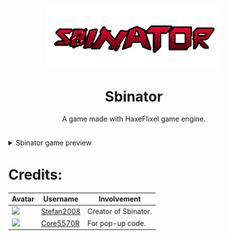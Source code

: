 <div align="center">
  <img src="https://raw.githubusercontent.com/Stefan2008Git/Sbinator/refs/heads/main/assets/images/mainMenu/logo.png" alt="Sbinator logo"></img>
  <br/>
  <h1 align="center">Sbinator</h1>
  <p align="center">A game made with HaxeFlixel game engine. </p>
</div>
<br />

<details>
    <summary>Sbinator game preview</summary>
<h1 align="center">Main menu (title menu)</h1>
<img src="https://cdn.discordapp.com/attachments/1171174018091581472/1393995982894792784/image.png?ex=6875336d&is=6873e1ed&hm=a2e5940686ee04b6c4182e1d884268988875fa5e46c434e421cea88735a8367a&"></img>

<h1 align="center">Credits menu</h1>
<img src="https://cdn.discordapp.com/attachments/1171174018091581472/1393997335411032064/image.png?ex=687534af&is=6873e32f&hm=5880ac45b80091980c3d0addbd67efb20444950c0123c153503447e7b12eb5b3"></img>

<h1 align="center">Main crash handler preview</h1>
<img src="https://raw.githubusercontent.com/Stefan2008Git/Sbinator/refs/heads/main/sbinator/Screenshot_20250219_230343.png"></img>

<h1 align="center">In-game preview</h1>
<img src="https://raw.githubusercontent.com/Stefan2008Git/Sbinator/refs/heads/main/sbinator/Screenshot_20250219_232038.png"></img>

<h1 align="center">Pause menu</h1>
<img src="https://raw.githubusercontent.com/Stefan2008Git/Sbinator/refs/heads/main/sbinator/Screenshot_20250219_232120.png"></img>
</details>

# Credits:
| Avatar | Username | Involvement |
| ------ | -------- | ----------- |
| ![](https://yt3.googleusercontent.com/Grj17tg0O08GFQMCEPsYjlNd99k_NoFl2xb4MNYV4PaCaonWR5r0GyH3opn-nHh-chx4Sm4l9BI=s160-c-k-c0x00ffffff-no-rj) | [Stefan2008](https://www.youtube.com/channel/UC9Nwf21GbaEm_h0Ka9gxZjQ) | Creator of Sbinator.
| ![](https://yt3.googleusercontent.com/4-v_2TLoa81STcBgCIdvNOOIBMimvqDs4GB2jdd9dlOeQORmZMWt6Qw2_2ONF9wJtso5eDnTLvA=s160-c-k-c0x00ffffff-no-rj) | [Core5570R](https://www.youtube.com/@core5570r) | For pop-up code.
